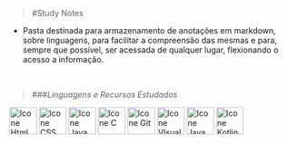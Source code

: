 >#Study Notes

* Pasta destinada para armazenamento de anotações em markdown, sobre linguagens, para facilitar a compreensão das mesmas e para, sempre que possível, ser acessada de qualquer lugar, flexionando o acesso a informação.
</br>

>###*Linguagens e Recursos Estudados* 

[<img height="48px" width="48px" alt="Icone Html" src="https://skillicons.dev/icons?i=html"/>](https://developer.mozilla.org/pt-BR/docs/Web/HTML)
[<img height="48px" width="48px" alt="Icone CSS" src="https://skillicons.dev/icons?i=css"/>](https://developer.mozilla.org/pt-BR/docs/Web/CSS)
[<img height="48px" width="48px" alt="Icone Java Script" src="https://skillicons.dev/icons?i=js"/>](https://developer.mozilla.org/pt-BR/docs/Web/JavaScript)
[<img height="48px" width="48px" alt="Icone C" src="https://skillicons.dev/icons?i=c"/>](https://devdocs.io/c/)
[<img height="48px" width="48px" alt="Icone Git" src="https://skillicons.dev/icons?i=git"/>](https://git-scm.com/)
[<img height="48px" width="48px" alt="Icone VIsual Studio Code" src="https://skillicons.dev/icons?i=vscode"/>](https://code.visualstudio.com/)
[<img height="48px" width="48px" alt="Icone Java" src="https://skillicons.dev/icons?i=java"/>](https://www.oracle.com/br/java/)
[<img height="48px" width="48px" alt="Icone Kotlin" src="https://skillicons.dev/icons?i=kotlin"/>](https://kotlinlang.org/)
